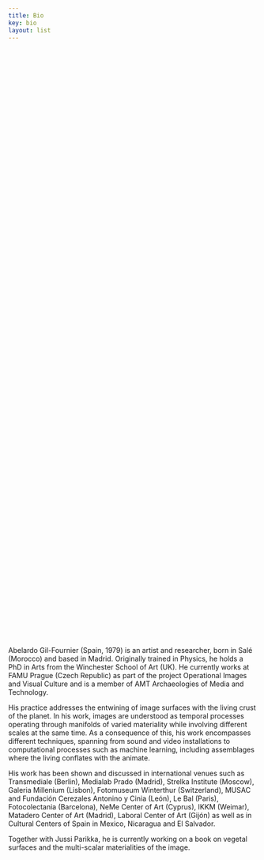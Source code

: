 ```yaml
---
title: Bio
key: bio
layout: list
---
```



<main class="py-2" style="height:70vh;display:flex;align-items:center;">

<article class="container py-1">
    <div class="row align-items-end">
        <div class="pt-5  col-12 col-md-2 text-center text-md-right">
        </div>   
        <div class="col-12 col-md-8" style="margin-top:50px">
<p>
Abelardo Gil-Fournier (Spain, 1979) is an artist and researcher, born in Salé (Morocco) and based in Madrid. Originally trained in Physics, he holds a PhD in Arts from the Winchester School of Art (UK). He currently works at FAMU Prague (Czech Republic) as part of the project Operational Images and Visual Culture and is a member of AMT Archaeologies of Media and Technology.
</p>

<p>
His practice addresses the entwining of image surfaces with the living crust of the planet. In his work, images are understood as temporal processes operating through manifolds of varied materiality while involving different scales at the same time. As a consequence of this, his work encompasses different techniques, spanning from sound and video installations to computational processes such as machine learning, including assemblages where the living conflates with the animate. 
</p>

<p>
His work has been shown and discussed in international venues such as Transmediale (Berlin), Medialab Prado (Madrid), Strelka Institute (Moscow), Galeria Millenium (Lisbon), Fotomuseum Winterthur (Switzerland), MUSAC and Fundación Cerezales Antonino y Cinia (León), Le Bal (Paris), Fotocolectania (Barcelona), NeMe Center of Art (Cyprus), IKKM (Weimar), Matadero Center of Art (Madrid), Laboral Center of Art (Gijón) as well as in Cultural Centers of Spain in Mexico, Nicaragua and El Salvador.
</p>

<p>
Together with Jussi Parikka, he is currently working on a book on vegetal surfaces and the multi-scalar materialities of the image.        	
</p>
        </div>
  </div>
</article>

</main>